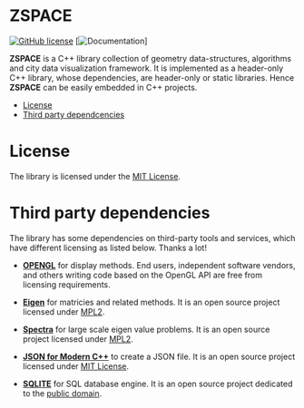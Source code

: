 # ZSPACE
[![GitHub license](https://img.shields.io/badge/license-MIT-blue.svg)](https://github.com/venumb/zSpace_v003/LICENSE.MIT)
[![Documentation](https://img.shields.io/badge/docs-doxygen-blue.svg)]

**ZSPACE** is a C++  library collection of geometry data-structures, algorithms and city data visualization framework. It is implemented as a header-only C++ library, whose dependencies, are header-only or static libraries. Hence **ZSPACE** can be easily embedded in C++ projects. 

- [License](#license)
- [Third party dependcencies](#used-third-party-dependencies)

# License

The library is licensed under the [MIT License](https://opensource.org/licenses/MIT).


# Third party dependencies
The library has some dependencies on third-party tools and services, which have different licensing as listed below.
Thanks a lot!

- [**OPENGL**](https://www.opengl.org/about/) for display methods. End users, independent software vendors, and others writing code based on the OpenGL API are free from licensing requirements.

- [**Eigen**](https://github.com/eigenteam/eigen-git-mirror) for matricies and related methods. It is an open source project licensed under
[MPL2](https://www.mozilla.org/MPL/2.0/).

- [**Spectra**](https://github.com/yixuan/spectra) for large scale eigen value problems. It is an open source project licensed under
[MPL2](https://www.mozilla.org/MPL/2.0/).

- [**JSON for Modern C++**](https://github.com/nlohmann/json) to create a JSON file. It is an open source project licensed under
[MIT License](https://opensource.org/licenses/MIT).

- [**SQLITE**](https://www.sqlite.org/index.html) for SQL database engine. It is an open source project dedicated to the [public domain](https://en.wikipedia.org/wiki/Public_domain).
